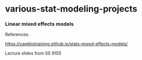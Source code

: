 # various-stat-modeling-projects

### Linear mixed effects models
References:

https://cambiotraining.github.io/stats-mixed-effects-models/

Lecture slides from SS 9155
